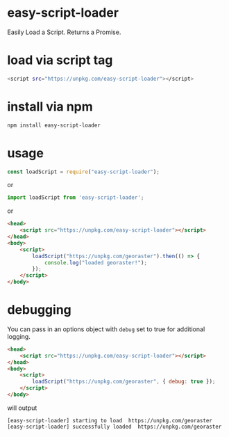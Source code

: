 # easy-script-loader
Easily Load a Script.  Returns a Promise.

# load via script tag
```bash
<script src="https://unpkg.com/easy-script-loader"></script>
```

# install via npm
```bash
npm install easy-script-loader
```

# usage
```javascript
const loadScript = require("easy-script-loader");
```
or
```javascript
import loadScript from 'easy-script-loader';
```
or
```html
<head>
    <script src="https://unpkg.com/easy-script-loader"></script>
</head>
<body>
    <script>
        loadScript("https://unpkg.com/georaster").then(() => {
            console.log("loaded georaster!");
        });
    </script>
</body>
```

# debugging
You can pass in an options object with `debug` set to true for additional logging.
```html
<head>
    <script src="https://unpkg.com/easy-script-loader"></script>
</head>
<body>
    <script>
        loadScript("https://unpkg.com/georaster", { debug: true });
    </script>
</body>
```
will output
```
[easy-script-loader] starting to load  https://unpkg.com/georaster
[easy-script-loader] successfully loaded  https://unpkg.com/georaster
```
